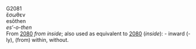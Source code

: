 G2081  
ἔσωθεν  
esōthen  
*es‘-o-then*  
From [2080](g2080) *from* *inside*; also used as equivalent to
[2080](g2080) (*inside*): - inward (-ly), (from) within, without.  
